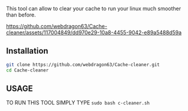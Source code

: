 This tool can allow to clear your cache to run your linux much smoother than before.

https://github.com/webdragon63/Cache-cleaner/assets/117004849/dd970e29-10a8-4455-9042-e89a5488d59a

## Installation

```bash
git clone https://github.com/webdragon63/Cache-cleaner.git
cd Cache-cleaner
```


## USAGE

TO RUN THIS TOOL SIMPLY TYPE `sudo bash c-cleaner.sh` 
